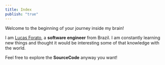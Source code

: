 ```yaml
---
title: Index
publish: "true"
---
```

Welcome to the beginning of your journey inside my brain!

I am [Lucas Forato](https://www.linkedin.com/in/lucas-forato/), a **software engineer** from Brazil. I am constantly learning new things and thought it would be interesting some of that knowledge with the world. 

Feel free to explore the **SourceCode** anyway you want!